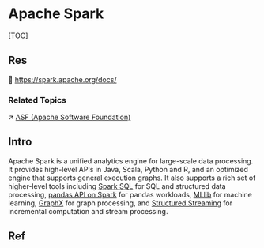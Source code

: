 # Apache Spark

[TOC]



## Res
📂 https://spark.apache.org/docs/


### Related Topics
↗ [ASF (Apache Software Foundation)](../../../../Software%20Engineering/Open%20Source%20(Free%20Software)%20Spirits%20&%20Software%20License/Free%20Software%20Organizations/ASF%20(Apache%20Software%20Foundation).md)



## Intro
Apache Spark is a unified analytics engine for large-scale data processing. It provides high-level APIs in Java, Scala, Python and R, and an optimized engine that supports general execution graphs. It also supports a rich set of higher-level tools including [Spark SQL](https://spark.apache.org/docs/latest/sql-programming-guide.html) for SQL and structured data processing, [pandas API on Spark](https://spark.apache.org/docs/latest/api/python/getting_started/quickstart_ps.html) for pandas workloads, [MLlib](https://spark.apache.org/docs/latest/ml-guide.html) for machine learning, [GraphX](https://spark.apache.org/docs/latest/graphx-programming-guide.html) for graph processing, and [Structured Streaming](https://spark.apache.org/docs/latest/structured-streaming-programming-guide.html) for incremental computation and stream processing.



## Ref
[Spark数据分析之pyspark]: https://zhuanlan.zhihu.com/p/85612466


